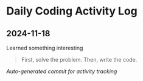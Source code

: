 # Daily Coding Activity Log

## 2024-11-18

Learned something interesting

> First, solve the problem. Then, write the code.

*Auto-generated commit for activity tracking*
